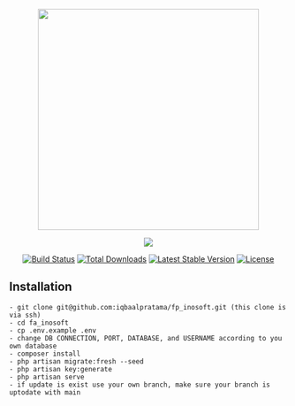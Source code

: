 <p align="center"><a href="https://laravel.com" target="_blank"><img src="https://raw.githubusercontent.com/laravel/art/master/logo-lockup/5%20SVG/2%20CMYK/1%20Full%20Color/laravel-logolockup-cmyk-red.svg" width="400"></a></p>

<p align="center"><a href="https://inosoftweb.com" target="_blank"><img src="https://inosoftweb.com/wp-content/uploads/2020/12/cropped-logo-inosoft-2016-1-300x101.png"></a></p>

<p align="center">
<a href="https://travis-ci.org/laravel/framework"><img src="https://travis-ci.org/laravel/framework.svg" alt="Build Status"></a>
<a href="https://packagist.org/packages/laravel/framework"><img src="https://img.shields.io/packagist/dt/laravel/framework" alt="Total Downloads"></a>
<a href="https://packagist.org/packages/laravel/framework"><img src="https://img.shields.io/packagist/v/laravel/framework" alt="Latest Stable Version"></a>
<a href="https://packagist.org/packages/laravel/framework"><img src="https://img.shields.io/packagist/l/laravel/framework" alt="License"></a>
</p>

## Installation
```
- git clone git@github.com:iqbaalpratama/fp_inosoft.git (this clone is via ssh)
- cd fa_inosoft
- cp .env.example .env
- change DB CONNECTION, PORT, DATABASE, and USERNAME according to you own database
- composer install
- php artisan migrate:fresh --seed
- php artisan key:generate
- php artisan serve 
- if update is exist use your own branch, make sure your branch is uptodate with main
